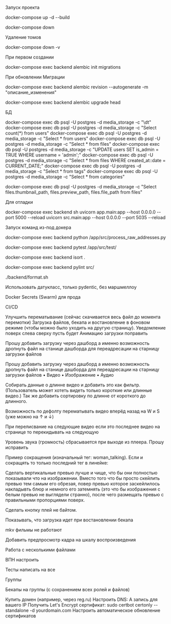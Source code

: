 Запуск проекта

docker-compose up -d --build

docker-compose down

Удаление томов

docker-compose down -v

При первом создании

docker-compose exec backend alembic init migrations

При обновлении Миграции

docker-compose exec backend alembic revision --autogenerate -m "описание_изменения"

docker-compose exec backend alembic upgrade head

БД

docker-compose exec db psql -U postgres -d media_storage -c "\dt"
docker-compose exec db psql -U postgres -d media_storage -c "Select count(*) from users"
docker-compose exec db psql -U postgres -d media_storage -c "Select * from users"
docker-compose exec db psql -U postgres -d media_storage -c "Select * from files"
docker-compose exec db psql -U postgres -d media_storage -c "UPDATE users SET is_admin = TRUE WHERE username = 'admin';"
docker-compose exec db psql -U postgres -d media_storage -c "Select * from files WHERE created_at::date = CURRENT_DATE;"
docker-compose exec db psql -U postgres -d media_storage -c "Select * from tags"
docker-compose exec db psql -U postgres -d media_storage -c "Select * from categories"

docker-compose exec db psql -U postgres -d media_storage -c "Select files.thumbnail_path, files.preview_path, files.file_path from files"


Для отладки

docker-compose exec backend sh
uvicorn app.main:app --host 0.0.0.0 --port 5000 --reload
uvicorn src.main:app --host 0.0.0.0 --port 5035 --reload

Запуск команд из-под докера

docker-compose exec backend python /app/src/process_raw_addresses.py

docker-compose exec backend pytest /app/src/test/

docker-compose exec backend isort .

docker-compose exec backend pylint src/

./backend/format.sh


Использовать датукласс, только pydentic, без маршмеллоу

Docker Secrets (Swarm) для прода

CI/CD 

Улучшить перематывание (сейчас скачивается весь файл до момента перемотки)
Загрузка файлов, бекапа и востановление в фоновом режиме (чтобы можно было уходить на другую страницу). Уведомление поверх слева сверху пусть будет
Анимацию загрузки поправить

Прошу добавить загрузку через дашборд а именно возможность дропнуть файл на станице дашборда для переадресации на старницу загрузки файлов 

Прошу добавить загрузку через дашборд а именно возможность дропнуть файл на станице дашборда для переадресации на старницу загрузки файлов 
•	Видео
•	Изображение
•	Аудио


Собирать данные о длинне видео и добавить это как фильтр. (Пользователь может хотеть видеть только короткие или длинные видео.) Так же добавить сортировку по длинне от короткого до длинного.

Возможность по дефолту перематывать видео вперёд назад на W и S (уже можно на ↑ и ↓)

При перелисвание на следующие видео если это последнее видео на странице то перекидывать на следующую

Уровень звука (громкость) сбрасывается при выходе из плеера. Прошу исправить

Пример сокращения (изначальный тег: woman_talking). Если и сокращять то только последний тег в линейке:

Сделать вертикальные превью лучше и чище, что бы они полностью показывали что на изображении. Вместо того что бы просто скейлить превью тем самым его обрезая, повер превью которое заскейлилось накладывть блюр и немного его затемнять (это что бы изображения с белым превью не выглядели странно), после чего размещать превью с правильными пропорциями поверх.

Сделать кнопку плей не байтом.

Показывать, что загрузка идет при востановлении бекапа

mkv фильмы не работают

Добавить предпросмотр кадра на шкалу воспроизведения

Работа с несколькими файлами

ВПН настроить

Тесты написать на все

Группы 

Бекапы на группы (с сохранением всех ролей и файлов)


Купить домен (например, через reg.ru)
Настроить DNS: A запись для вашего IP
Получить Let's Encrypt сертификат:
sudo certbot certonly --standalone -d yourdomain.com
Настроить автоматическое обновление сертификатов